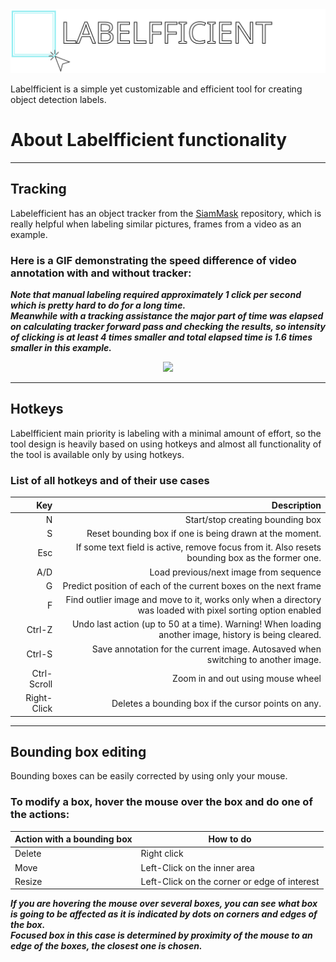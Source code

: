 <img src=".github/labelfficient-logo.svg" width="600">

Labelfficient is a simple yet customizable and efficient tool for creating object detection labels.


# About Labelfficient functionality

---
## Tracking
Labelefficient has an object tracker from the [SiamMask](https://github.com/foolwood/SiamMask) repository, which is 
really helpful when labeling similar pictures, frames from a video as an example.<br>

### Here is a GIF demonstrating the speed difference of video annotation with and without tracker:<br>
***Note that manual labeling required approximately 1 click per second which is pretty hard to do for a long time. <br>
Meanwhile with a tracking assistance the major part of time was elapsed on calculating tracker forward pass
and checking the results, so intensity of clicking is at least 4 times smaller and total elapsed time is 1.6 times 
smaller in this example.***


<div align="center">
  <img src="https://user-images.githubusercontent.com/18720858/107127200-2f80a600-68bd-11eb-862b-8209448cdc8d.gif"/>
</div>

---
## Hotkeys
Labelfficient main priority is labeling with a minimal amount of effort, so the tool design is heavily based on using 
hotkeys and almost all functionality of the tool is available only by using hotkeys.

### List of all hotkeys and of their use cases
|         Key |                                                                                                  Description |
|------------:|-------------------------------------------------------------------------------------------------------------:|
|           N | Start/stop creating bounding box                                                                             |
|           S | Reset bounding box if one is being drawn at the moment.                                                      |
| Esc         | If some text field is active, remove focus from it. Also resets bounding box as the former one.              |
|         A/D | Load previous/next image from sequence                                                                       |
| G           | Predict position of each of the current boxes on the next frame                                              |
| F           | Find outlier image and move to it, works only when a directory was  loaded with pixel sorting option enabled |
| Ctrl-Z      | Undo last action (up to 50 at a time). Warning! When loading another image, history is being  cleared.       |
| Ctrl-S      | Save annotation for the current image. Autosaved when switching to another image.                            |
| Ctrl-Scroll | Zoom in and out using mouse wheel                                                                            |
| Right-Click | Deletes a bounding box if the cursor points on any.                                                          |
---

## Bounding box editing
Bounding boxes can be easily corrected by using only your mouse.<br>
### To modify a box, hover the mouse over the box and do one of the actions:

| Action with a bounding box | How to do                                    |
|----------------------------|----------------------------------------------|
| Delete                     | Right click                                  |
| Move                       | Left-Click on the inner area                 |
| Resize                     | Left-Click on the corner or edge of interest |
***If you are hovering the mouse over several boxes, you can see what box is going to be affected
as it is indicated by dots on corners and edges of the box.<br>
Focused box in this case is determined by proximity of the mouse to an edge of the boxes, the closest one is chosen.***
